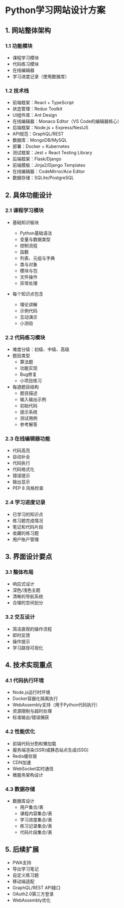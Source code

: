 # Python学习网站设计方案

## 1. 网站整体架构

### 1.1 功能模块
- 课程学习模块
- 代码练习模块
- 在线编辑器
- 学习进度记录（使用数据库）

### 1.2 技术栈
- 前端框架：React + TypeScript
- 状态管理：Redux Toolkit
- UI组件库：Ant Design
- 在线编辑器：Monaco Editor（VS Code的编辑器核心）
- 后端框架：Node.js + Express/NestJS
- API规范：GraphQL/REST
- 数据库：MongoDB/MySQL
- 部署：Docker + Kubernetes
- 测试框架：Jest + React Testing Library
- 后端框架：Flask/Django
- 前端模板：Jinja2/Django Templates
- 在线编辑器：CodeMirror/Ace Editor
- 数据存储：SQLite/PostgreSQL

## 2. 具体功能设计

### 2.1 课程学习模块
- 基础知识板块
  - Python基础语法
  - 变量与数据类型
  - 控制流程
  - 函数
  - 列表、元组与字典
  - 类与对象
  - 模块与包
  - 文件操作
  - 异常处理
  
- 每个知识点包含
  - 理论讲解
  - 示例代码
  - 互动演示
  - 小测验

### 2.2 代码练习模块
- 难度分级：初级、中级、高级
- 题目类型
  - 算法题
  - 功能实现
  - Bug修复
  - 小项目练习
- 每道题目结构
  - 题目描述
  - 输入输出示例
  - 初始代码
  - 提示系统
  - 测试用例
  - 参考解答

### 2.3 在线编辑器功能
- 代码高亮
- 自动补全
- 代码执行
- 代码格式化
- 错误提示
- 输出显示
- PEP 8 风格检查

### 2.4 学习进度记录
- 已学习的知识点
- 练习题完成情况
- 笔记和代码片段
- 收藏的练习题
- 用户账户管理

## 3. 界面设计要点

### 3.1 整体布局
- 响应式设计
- 深色/浅色主题
- 清晰的导航系统
- 合理的空间划分

### 3.2 交互设计
- 简洁直观的操作流程
- 即时反馈
- 操作提示
- 学习路径可视化

## 4. 技术实现重点

### 4.1 代码执行环境
- Node.js运行时环境
- Docker容器化隔离执行
- WebAssembly支持（用于Python代码执行）
- 资源限制与超时处理
- 标准输出/错误捕获

### 4.2 性能优化
- 前端代码分割和懒加载
- 服务端渲染(SSR)或静态站点生成(SSG)
- Redis缓存层
- CDN加速
- WebSocket实时通信
- 微服务架构设计

### 4.3 数据存储
- 数据库设计
  - 用户集合/表
  - 课程内容集合/表
  - 学习进度集合/表
  - 练习记录集合/表
  - 代码片段集合/表

## 5. 后续扩展
- PWA支持
- 导出学习笔记
- 自定义练习题
- 移动端适配
- GraphQL/REST API接口
- OAuth2.0第三方登录
- WebAssembly优化